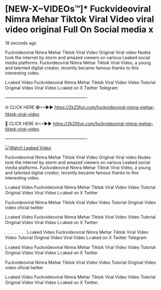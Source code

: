 # [NEW-X~VIDEOs™]* Fuckvideoviral Nimra Mehar Tiktok Viral Video viral video original Full On Social media x

18 seconds ago

Fuckvideoviral Nimra Mehar Tiktok Viral Video Original Viral video Nudes took the internet by storm and amazed viewers on various Leaked social media platforms. Fuckvideoviral Nimra Mehar Tiktok Viral Video, a young and talented digital creator, recently became famous thanks to this interesting video.

L𝚎aked Video Fuckvideoviral Nimra Mehar Tiktok Viral Video Video Tutorial Original Video Viral Video L𝚎aked on X Twitter Telegram

———————————————————-

🌐 CLICK HERE 🟢==►► https://2k25fun.com/fuckvideoviral-nimra-mehar-tiktok-viral-video

🔴 CLICK HERE 🌐==►► https://2k25fun.com/fuckvideoviral-nimra-mehar-tiktok-viral-video

———————————————————-

[![Watch Leaked Video](https://miro.medium.com/v2/resize:fit:828/format:webp/1*cilzJN44JGOrTw9NJCrNHA.gif "Watch Leaked Video")](https://2k25fun.com/fuckvideoviral-nimra-mehar-tiktok-viral-video)

Fuckvideoviral Nimra Mehar Tiktok Viral Video Original Viral video Nudes took the internet by storm and amazed viewers on various Leaked social media platforms. Fuckvideoviral Nimra Mehar Tiktok Viral Video, a young and talented digital creator, recently became famous thanks to this interesting video.

L𝚎aked Video Fuckvideoviral Nimra Mehar Tiktok Viral Video Video Tutorial Original Video Viral Video L𝚎aked on X Twitter

Fuckvideoviral Nimra Mehar Tiktok Viral Video Video Tutorial Original Video video oficial twitter

L𝚎aked Video Fuckvideoviral Nimra Mehar Tiktok Viral Video Video Tutorial Original Video Viral Video L𝚎aked on X Twitter

. . . . . . . . . L𝚎aked Video Fuckvideoviral Nimra Mehar Tiktok Viral Video Video Tutorial Original Video Viral Video L𝚎aked on X Twitter Telegram

L𝚎aked Video Fuckvideoviral Nimra Mehar Tiktok Viral Video Video Tutorial Original Video Viral Video L𝚎aked on X Twitter

Fuckvideoviral Nimra Mehar Tiktok Viral Video Video Tutorial Original Video video oficial twitter

L𝚎aked Video Fuckvideoviral Nimra Mehar Tiktok Viral Video Video Tutorial Original Video Viral Video L𝚎aked on X Twitter.